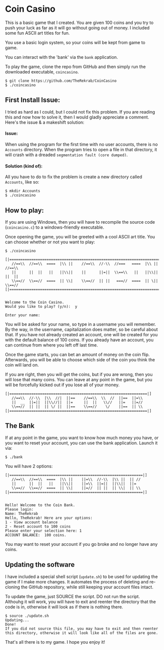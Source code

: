 # Coin Casino
This is a basic game that I created. You are given 100 coins and you try to push your luck as far as it will go without going out of money. I included some fun ASCII art titles for fun.

You use a basic login system, so your coins will be kept from game to game.

You can interact with the 'bank' via the `bank` application.

To play the game, clone the repo from GitHub and then simply run the downloaded executable, `coincasino`.
```
$ git clone https://github.com/TheRekrab/CoinCasino
$ ./coincasino
```

## First Install Issue:
I tried as hard as I could, but I could not fix this problem. If you are reading this and now how to solve it, then I would gladly appreciate a comment. Here's the issue & a makeshift solution:

#### Issue:
When using the program for the first time with no user accounts, there is no `Accounts` directory. When the program tries to open a file in that directory, it will crash with a dreaded `segmentation fault (core dumped)`.

#### Solution (kind of):
All you have to do to fix the problem is create a new directory called `Accounts`, like so:

```
$ mkdir Accounts
$ ./coincasino
```

## How to play:
If you are using Windows, then you will have to recompile the source code (`coincasino.c`) to a windows-friendly executable.

Once opening the game, you will be greeted with a cool ASCII art title.
You can choose whether or not you want to play:

```
$ ./coincasino

[|=================================================================================|]
   //==\\  //==\\  ====  |\\ ||    //==\\  //-\\  //===   ====  |\\ ||  //==\\
   ||      ||  ||   ||   ||\\||    ||      ||=||  \\==\\   ||   ||\\||  ||  ||
   \\==//  \\==//  ====  || \\|    \\==//  || ||   ===//  ====  || \||  \\==//
[|=================================================================================|]


Welcome to the Coin Casino.
Would you like to play? (y/n):  y

Enter your name:
```
You will be asked for your name, so type in a username you will remember. By the way, in the username, capitalization does matter, so be careful about that. If you have not already created an account, one will be created for you with the default balance of 100 coins. If you already have an account, you can continue from where you left off last time.

Once the game starts, you can bet an amount of money on the coin flip.
Afterwards, you will be able to choose which side of the coin you think the coin will land on.

If you are right, then you will get the coins, but if you are wrong, then you will lose that many coins.
You can leave at any point in the game, but you will be forcefully kicked out if you lose all of your money.

```
[|===============================================================|]
   //==\\  //-\\  |\\  //|  ||==    //==\\  \\  //  ||==  ||=\\
   ||  __  ||=||  ||\\//||  ||=     ||  ||   \\//   ||=   ||=//
   \\==//  || ||  || \/ ||  ||==    \\==//    \/    ||==  || \\
[|===============================================================|]
```
## The Bank

If at any point in the game, you want to know how much money you have, or you want to reset your account, you can use the bank application. Launch it via:
```
$ ./bank
```
You will have 2 options:

```
[|=============================================================|]
   //==\\  //==\\  ====  |\\ ||    ||=\\  //-\\  |\\ ||  || //
   ||      ||  ||   ||   ||\\||    ||=\\  ||=||  ||\\||  ||=  
   \\==//  \\==//  ====  || \\|    ||=//  || ||  || \\|  || \\
[|=============================================================|]


Hello! Welcome to the Coin Bank.
Please login:
Name: TheRekrab
Hello, TheRekrab! Here are your options:
1 - View account balance
2 - Reset account to 100 coins
Please enter your selection here: 1
ACCOUNT BALANCE:  100 coins.
```

You may want to reset your account if you go broke and no longer have any coins.

## Updating the software
I have included a special shell script (`update.sh`) to be used for updating the game if I make more changes. It automates the process of deleting and re-cloning the GitHub repository, while still keeping your account files intact.

To update the game, just SOURCE the script. DO not run the script. Althouhg it will work, you will have to exit and reenter the directory that the code is in, otherwise it will look as if there is nothing there.

```
$ source ./update.sh
Updating...
Done!
If you did not source this file, you may have to exit and then reenter this directory, otherwise it will look like all of the files are gone.
```

That's all there is to my game. I hope you enjoy it!
